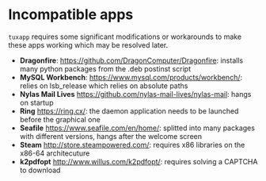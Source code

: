 # Incompatible apps

`tuxapp` requires some significant modifications or workarounds to make these apps working which may be resolved later.

- **Dragonfire**: https://github.com/DragonComputer/Dragonfire: installs many python packages from the .deb postinst script
- **MySQL Workbench**: https://www.mysql.com/products/workbench/: relies on lsb_release which relies on absolute paths
- **Nylas Mail Lives** https://github.com/nylas-mail-lives/nylas-mail: hangs on startup
- **Ring** https://ring.cx/: the daemon application needs to be launched before the graphical one
- **Seafile** https://www.seafile.com/en/home/: splitted into many packages with different versions, hangs after the welcome screen
- **Steam** http://store.steampowered.com/: requires x86 libraries on the x86-64 architecuture
- **k2pdfopt** http://www.willus.com/k2pdfopt/: requires solving a CAPTCHA to download
